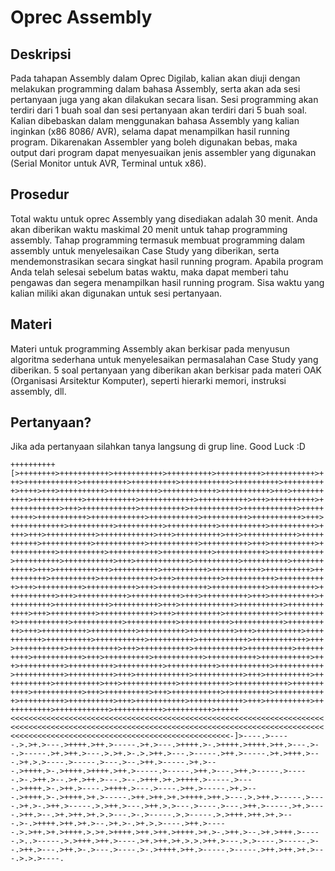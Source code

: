 # Oprec Assembly

## Deskripsi

Pada tahapan Assembly dalam Oprec Digilab, kalian akan diuji dengan melakukan programming dalam bahasa Assembly, serta akan ada sesi pertanyaan juga yang akan dilakukan secara lisan. Sesi programming akan terdiri dari 1 buah soal dan sesi pertanyaan akan terdiri dari 5 buah soal. Kalian dibebaskan dalam menggunakan bahasa Assembly yang kalian inginkan (x86 8086/ AVR), selama dapat menampilkan hasil running program. Dikarenakan Assembler yang boleh digunakan bebas, maka output dari program dapat menyesuaikan jenis assembler yang digunakan (Serial Monitor untuk AVR, Terminal untuk x86).

## Prosedur

Total waktu untuk oprec Assembly yang disediakan adalah 30 menit. Anda akan diberikan waktu maskimal 20 menit untuk tahap programming assembly. Tahap programming termasuk membuat programming dalam assembly untuk menyelesaikan Case Study yang diberikan, serta mendemonstrasikan secara singkat hasil running program. Apabila program Anda telah selesai sebelum batas waktu, maka dapat memberi tahu pengawas dan segera menampilkan hasil running program. Sisa waktu yang kalian miliki akan digunakan untuk sesi pertanyaan.

## Materi

Materi untuk programming Assembly akan berkisar pada menyusun algoritma sederhana untuk menyelesaikan permasalahan Case Study yang diberikan. 5 soal pertanyaan yang diberikan akan berkisar pada materi OAK (Organisasi Arsitektur Komputer), seperti hierarki memori, instruksi assembly, dll.

## Pertanyaan?

Jika ada pertanyaan silahkan tanya langsung di grup line. Good Luck :D

`++++++++++[>++++++++>+++++++++++>+++++++++++>++++++++++>++++++++++>+++++++++++>+++>++++++++++++>++++++++++>++++++++++>+++++++++++>++++++++++>++++++++++>++++>+++>++++++++++>+++++++++++>++++++++++++>+++++++++++>+++>+++++++++++>+++++++++++>+++++++++++>++++++++++++>+++++++++++>+++>++++++++++>++++++++++++>+++>++++++++++++>++++++++++>+++++++++++>++++++++++++>++++++++++>+++++++++++>++++++++++++>+++++++++++>++++++++++>+++++++++++>+++>++++++++++++>++++++++++>++++++++++>+++++++++++>++++++++++>++++++++++>++++>+++>+++++++++++>++++++++++++>+++>++++++++++>+++>++++++++++++>+++++++++++>+++++++++++>+++++++++++>+++++++++++>++++++++++>+++>++++++++++>+++++++++++>++++++++++>+++++++++++>+++++++++++>+++++++++++>++++++++++++>++++++++++>+++++++++++>+++>++++++++++++>++++++++++>++++++++++>++++++++++++>+++>++++++++++++>++++++++++>++++++++++>+++++++++++>++++++++++>++++++++++>++++++++++>++++++++++++>+++>++++++++++>+++++++++++>+++++++++++>+++>++++++++++>+++++++++++>+++>+++++++++++>++++++++++++>++++++++++>+++++++++++>+++>+++++++++++>+++++++++++>+++>++++++++++>+++>++++++++++>++++++++++>++++++++++++>++++++++++>+++>++++++++++++>++++++++++>++++++++++++>+++>++++++++++>++++++++++++>+++>++++++++++>++++++++++++>++++++++++>+++++++++++>+++++++++++>+++++++++++>+++++++++++>+++++++++++>++++++++++>+++>++++++++++>++++++++++>++++++++++>++++++++++>+++>++++++++++>+++++++++++>++++++++++>+++++++++++>++++++++++>+++++++++++>++++++++++++>+++>+++++++++++>+++++++++++>+++>+++++++++++>+++++++++++>++++++++++>++++++++++>+++++++++++>+++>++++++++++>+++++++++++>+++++++++++>+++++++++++>+++>++++++++++>++++++++++>++++++++++>+++++++++++>+++++++++++>+++++++++++>+++++++++++>++++++++++>+++>++++++++++++>+++++++++++>+++>++++++++++>+++++++++++>++++++++++>+++>++++++++++++>+++++++++++>++++++++++++>+++++++++++>+++++++++++>+++>++++++++++>+++>+++++++++++>++++++++++>++++++++++++>++++++++++>++++++++++>+++>+++++++++++>++++++++++++>+++>++++++++++>+++++++++++>++++++++++++>+++++++++++>++++++++++>+++++<<<<<<<<<<<<<<<<<<<<<<<<<<<<<<<<<<<<<<<<<<<<<<<<<<<<<<<<<<<<<<<<<<<<<<<<<<<<<<<<<<<<<<<<<<<<<<<<<<<<<<<<<<<<<<<<<<<<<<<<<<<<<<<<<<<<<<<<<<<<<<<<<<<<<<<<<<<<<<<<<<<<<<<<<<<<<<<<<<<<<<<<<<<<<-]>----.>-----.>.>+.>---.>++++.>++.>-----.>+.>---.>++++.>-.>++++.>++++.>++.>---.>--.>-----.>+.>++.>---.>.>+.>-.>.>++.>---.>-----.>++.>-----.>+.>+++.>---.>+.>.>----.>-----.>---.>--.>++.>-----.>+.>---.>++++.>-.>++++.>++++.>++.>-----.>-----.>++.>---.>++.>-----.>-----.>-.>++.>--.>+.>++.>---.>--.>+++.>+.>++++.>-----.>----.>++++.>-.>++.>----.>++++.>---.>----.>++.>-----.>+.>---.>++++.>-.>++++.>+.>-----.>++.>++.>+.>++++.>++.>---.>.>++.>-----.>----.>+.>-.>++.>-----.>.>++.>---.>++.>.>---.>----.>---.>++.>-----.>+.>----.>++.>--.>+.>++.>+.>.>---.>-.>-----.>.>-----.>.>+++.>++.>+.>---.>-.>++++.>++.>+.>--.>+.>-.>+.>.>----.>++.>-----.>.>++.>+.>++++.>.>+.>++++.>++.>++.>++++.>+.>-.>++.>--.>+.>+++.>-----.>..>-----.>.>+++.>++.>----.>+.>++.>+.>.>.>++.>---.>.>----.>-----.>--.>++.>---.>++.>-.>---.>----.>-.>++++.>++.>-----.>-----.>++.>++.>+.>---.>.>.>----.`
